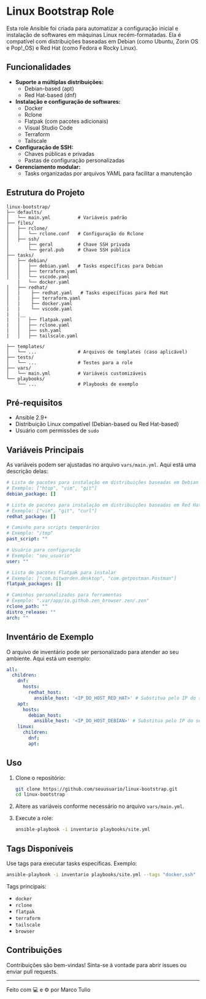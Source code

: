 # Linux Bootstrap Role

Esta role Ansible foi criada para automatizar a configuração inicial e instalação de softwares em máquinas Linux recém-formatadas. Ela é compatível com distribuições baseadas em Debian (como Ubuntu, Zorin OS e Pop!_OS) e Red Hat (como Fedora e Rocky Linux).

## Funcionalidades

- **Suporte a múltiplas distribuições:**
  - Debian-based (apt)
  - Red Hat-based (dnf)
- **Instalação e configuração de softwares:**
  - Docker
  - Rclone
  - Flatpak (com pacotes adicionais)
  - Visual Studio Code
  - Terraform
  - Tailscale
- **Configuração de SSH:**
  - Chaves públicas e privadas
  - Pastas de configuração personalizadas
- **Gerenciamento modular:**
  - Tasks organizadas por arquivos YAML para facilitar a manutenção

## Estrutura do Projeto

```plaintext
linux-bootstrap/
├── defaults/
│   └── main.yml          # Variáveis padrão
├── files/
│   ├── rclone/
│   │   └── rclone.conf   # Configuração do Rclone
│   ├── ssh/
│       ├── geral         # Chave SSH privada
│       └── geral.pub     # Chave SSH pública
├── tasks/
│   ├── debian/
│   │   ├── debian.yaml   # Tasks específicas para Debian
│   │   ├── terraform.yaml
│   │   └── vscode.yaml
    |   └── docker.yaml
│   ├── redhat/
│   |    ├── redhat.yaml   # Tasks específicas para Red Hat
│   |    ├── terraform.yaml
│   |    ├── docker.yaml
|   |    └── vscode.yaml
|   |__ 
|   |   ├── flatpak.yaml
|   │   ├── rclone.yaml
|   │   ├── ssh.yaml
|   │   ├── tailscale.yaml

├── templates/
│   └── ...               # Arquivos de templates (caso aplicável)
├── tests/
│   └── ...               # Testes para a role
├── vars/
│   └── main.yml          # Variáveis customizáveis
└── playbooks/
    └── ...               # Playbooks de exemplo
```

## Pré-requisitos

- Ansible 2.9+
- Distribuição Linux compatível (Debian-based ou Red Hat-based)
- Usuário com permissões de `sudo`

## Variáveis Principais

As variáveis podem ser ajustadas no arquivo `vars/main.yml`. Aqui está uma descrição delas:

```yaml
# Lista de pacotes para instalação em distribuições baseadas em Debian
# Exemplo: ["htop", "vim", "git"]
debian_package: []

# Lista de pacotes para instalação em distribuições baseadas em Red Hat
# Exemplo: ["vim", "git", "curl"]
redhat_package: []

# Caminho para scripts temporários
# Exemplo: "/tmp"
past_script: ""

# Usuário para configuração
# Exemplo: "seu_usuario"
user: ""

# Lista de pacotes Flatpak para instalar
# Exemplo: ["com.bitwarden.desktop", "com.getpostman.Postman"]
flatpak_packages: []

# Caminhos personalizados para ferramentas
# Exemplo: ".var/app/io.github.zen_browser.zen/.zen"
rclone_path: ""
distro_release: ""
arch: ""
```

## Inventário de Exemplo

O arquivo de inventário pode ser personalizado para atender ao seu ambiente. Aqui está um exemplo:

```yaml
all:
  children:
    dnf:
      hosts:
        redhat_host:
          ansible_host: '<IP_DO_HOST_RED_HAT>' # Substitua pelo IP do seu host Red Hat
    apt:
      hosts:
        debian_host:
          ansible_host: '<IP_DO_HOST_DEBIAN>' # Substitua pelo IP do seu host Debian
    linux:
      children:
        dnf:
        apt:
```

## Uso

1. Clone o repositório:

   ```bash
   git clone https://github.com/seuusuario/linux-bootstrap.git
   cd linux-bootstrap
   ```

2. Altere as variáveis conforme necessário no arquivo `vars/main.yml`.

3. Execute a role:

   ```bash
   ansible-playbook -i inventario playbooks/site.yml
   ```

## Tags Disponíveis

Use tags para executar tasks específicas. Exemplo:

```bash
ansible-playbook -i inventario playbooks/site.yml --tags "docker,ssh"
```

Tags principais:
- `docker`
- `rclone`
- `flatpak`
- `terraform`
- `tailscale`
- `browser`

## Contribuições

Contribuições são bem-vindas! Sinta-se à vontade para abrir issues ou enviar pull requests.

---

Feito com 💻 e ⚙️ por Marco Tulio
